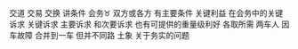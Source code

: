 交道 交易 交换 讲条件 会务♉︎
双方或各方 有主要条件 关键利益 在会务中的关键诉求
关键诉求 主要诉求 和次要诉求
也有可提供的重量级利好
各取所需
两车人 因车故障 合并到一车 但并不同路
土象 关于务实的问题
